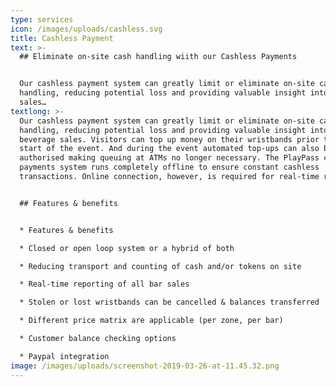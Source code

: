 ```yaml
---
type: services
icon: /images/uploads/cashless.svg
title: Cashless Payment
text: >-
  ## Eliminate on-site cash handling wiith our Cashless Payments


  Our cashless payment system can greatly limit or eliminate on-site cash
  handling, reducing potential loss and providing valuable insight into f&b
  sales…
textlong: >-
  Our cashless payment system can greatly limit or eliminate on-site cash
  handling, reducing potential loss and providing valuable insight into food and
  beverage sales. Visitors can top up money on their wristbands prior to the
  start of the event. And during the event automated top-ups can also be
  authorised making queuing at ATMs no longer necessary. The PlayPass cashless
  payments system runs completely offline to ensure constant cashless
  transactions. Online connection, however, is required for real-time reporting.


  ## Features & benefits


  * Features & benefits

  * Closed or open loop system or a hybrid of both

  * Reducing transport and counting of cash and/or tokens on site

  * Real-time reporting of all bar sales

  * Stolen or lost wristbands can be cancelled & balances transferred

  * Different price matrix are applicable (per zone, per bar)

  * Customer balance checking options

  * Paypal integration
image: /images/uploads/screenshot-2019-03-26-at-11.45.32.png
---
```


